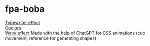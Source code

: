 # fpa-boba

[Typewriter effect](https://css-tricks.com/snippets/css/typewriter-effect/)  
[Coolors](https://coolors.co/c03221-f7f7ff-f2d0a4-545e75-3f826d)  
[Wavy effect](https://www.geeksforgeeks.org/how-to-create-waves-on-button-with-css-and-html/)
Made with the help of ChatGPT for CSS animations (cup movement, reference for generating shapes)